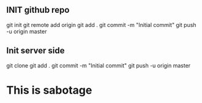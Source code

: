 ## INIT github repo

git init
git remote add origin <url>
git add .
git commit -m "Initial commit"
git push -u origin master

## Init server side 

git clone <url>
git add .
git commit -m "Initial commit"
git push -u origin master

# This is sabotage

